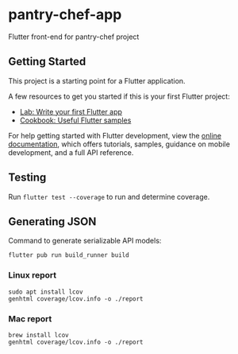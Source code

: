 # pantry-chef-app
Flutter front-end for pantry-chef project

## Getting Started

This project is a starting point for a Flutter application.

A few resources to get you started if this is your first Flutter project:

- [Lab: Write your first Flutter app](https://docs.flutter.dev/get-started/codelab)
- [Cookbook: Useful Flutter samples](https://docs.flutter.dev/cookbook)

For help getting started with Flutter development, view the
[online documentation](https://docs.flutter.dev/), which offers tutorials,
samples, guidance on mobile development, and a full API reference.

## Testing

Run ` flutter test --coverage ` to run and determine coverage.

## Generating JSON

Command to generate serializable API models:

```
flutter pub run build_runner build
```

### Linux report

```
sudo apt install lcov
genhtml coverage/lcov.info -o ./report
```
### Mac report

```
brew install lcov
genhtml coverage/lcov.info -o ./report
```
